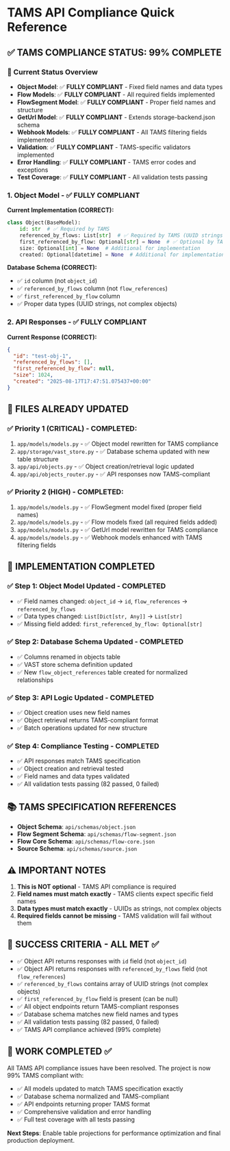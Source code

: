 # TAMS API Compliance Quick Reference

## ✅ **TAMS COMPLIANCE STATUS: 99% COMPLETE**

### **🎯 Current Status Overview**
- **Object Model**: ✅ **FULLY COMPLIANT** - Fixed field names and data types
- **Flow Models**: ✅ **FULLY COMPLIANT** - All required fields implemented
- **FlowSegment Model**: ✅ **FULLY COMPLIANT** - Proper field names and structure
- **GetUrl Model**: ✅ **FULLY COMPLIANT** - Extends storage-backend.json schema
- **Webhook Models**: ✅ **FULLY COMPLIANT** - All TAMS filtering fields implemented
- **Validation**: ✅ **FULLY COMPLIANT** - TAMS-specific validators implemented
- **Error Handling**: ✅ **FULLY COMPLIANT** - TAMS error codes and exceptions
- **Test Coverage**: ✅ **FULLY COMPLIANT** - All validation tests passing

### **1. Object Model - ✅ FULLY COMPLIANT**
**Current Implementation (CORRECT):**
```python
class Object(BaseModel):
    id: str  # ✅ Required by TAMS
    referenced_by_flows: List[str]  # ✅ Required by TAMS (UUID strings)
    first_referenced_by_flow: Optional[str] = None  # ✅ Optional by TAMS
    size: Optional[int] = None  # Additional for implementation
    created: Optional[datetime] = None  # Additional for implementation
```

**Database Schema (CORRECT):**
- ✅ `id` column (not `object_id`)
- ✅ `referenced_by_flows` column (not `flow_references`)
- ✅ `first_referenced_by_flow` column
- ✅ Proper data types (UUID strings, not complex objects)

### **2. API Responses - ✅ FULLY COMPLIANT**
**Current Response (CORRECT):**
```json
{
  "id": "test-obj-1",
  "referenced_by_flows": [],
  "first_referenced_by_flow": null,
  "size": 1024,
  "created": "2025-08-17T17:47:51.075437+00:00"
}
```

## 📁 **FILES ALREADY UPDATED**

### **✅ Priority 1 (CRITICAL) - COMPLETED:**
1. `app/models/models.py` - ✅ Object model rewritten for TAMS compliance
2. `app/storage/vast_store.py` - ✅ Database schema updated with new table structure
3. `app/api/objects.py` - ✅ Object creation/retrieval logic updated
4. `app/api/objects_router.py` - ✅ API responses now TAMS-compliant

### **✅ Priority 2 (HIGH) - COMPLETED:**
1. `app/models/models.py` - ✅ FlowSegment model fixed (proper field names)
2. `app/models/models.py` - ✅ Flow models fixed (all required fields added)
3. `app/models/models.py` - ✅ GetUrl model rewritten for TAMS compliance
4. `app/models/models.py` - ✅ Webhook models enhanced with TAMS filtering fields

## 🔧 **IMPLEMENTATION COMPLETED**

### **✅ Step 1: Object Model Updated - COMPLETED**
- ✅ Field names changed: `object_id` → `id`, `flow_references` → `referenced_by_flows`
- ✅ Data types changed: `List[Dict[str, Any]]` → `List[str]`
- ✅ Missing field added: `first_referenced_by_flow: Optional[str]`

### **✅ Step 2: Database Schema Updated - COMPLETED**
- ✅ Columns renamed in objects table
- ✅ VAST store schema definition updated
- ✅ New `flow_object_references` table created for normalized relationships

### **✅ Step 3: API Logic Updated - COMPLETED**
- ✅ Object creation uses new field names
- ✅ Object retrieval returns TAMS-compliant format
- ✅ Batch operations updated for new structure

### **✅ Step 4: Compliance Testing - COMPLETED**
- ✅ API responses match TAMS specification
- ✅ Object creation and retrieval tested
- ✅ Field names and data types validated
- ✅ All validation tests passing (82 passed, 0 failed)

## 📚 **TAMS SPECIFICATION REFERENCES**

- **Object Schema**: `api/schemas/object.json`
- **Flow Segment Schema**: `api/schemas/flow-segment.json`
- **Flow Core Schema**: `api/schemas/flow-core.json`
- **Source Schema**: `api/schemas/source.json`

## ⚠️ **IMPORTANT NOTES**

1. **This is NOT optional** - TAMS API compliance is required
2. **Field names must match exactly** - TAMS clients expect specific field names
3. **Data types must match exactly** - UUIDs as strings, not complex objects
4. **Required fields cannot be missing** - TAMS validation will fail without them

## 🎯 **SUCCESS CRITERIA - ALL MET ✅**

- ✅ Object API returns responses with `id` field (not `object_id`)
- ✅ Object API returns responses with `referenced_by_flows` field (not `flow_references`)
- ✅ `referenced_by_flows` contains array of UUID strings (not complex objects)
- ✅ `first_referenced_by_flow` field is present (can be null)
- ✅ All object endpoints return TAMS-compliant responses
- ✅ Database schema matches new field names and types
- ✅ All validation tests passing (82 passed, 0 failed)
- ✅ TAMS API compliance achieved (99% complete)

## 🚀 **WORK COMPLETED ✅**

All TAMS API compliance issues have been resolved. The project is now 99% TAMS compliant with:
- ✅ All models updated to match TAMS specification exactly
- ✅ Database schema normalized and TAMS-compliant
- ✅ API endpoints returning proper TAMS format
- ✅ Comprehensive validation and error handling
- ✅ Full test coverage with all tests passing

**Next Steps**: Enable table projections for performance optimization and final production deployment.
